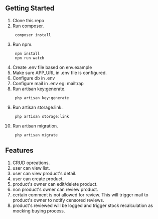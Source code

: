 ## Getting Started

1. Clone this repo
1. Run composer.
   ```shell
    composer install
   ```
1. Run npm.
   ```shell
    npm install
    npm run watch
   ```
1. Create .env file based on env.example
1. Make sure APP_URL in .env file is configured.
1. Configure db in .env
1. Configure mail in .env eg: mailtrap
1. Run artisan key:generate.
   ```shell
    php artisan key:generate
   ```
1. Run artisan storage:link.
   ```shell
    php artisan storage:link
   ```
1. Run artisan migration.
   ```shell
    php artisan migrate
   ```

## Features

1. CRUD opreations.
1. user can view list.
1. user can view product's detail.
1. user can create product.
1. product's owner can edit/delete product.
1. non product's owner can review product.
1. certain comment is not allowed for review. This will trigger mail to product's owner to notify censored reviews.
1. product's reviewed will be logged and trigger stock recalculation as mocking buying process.
